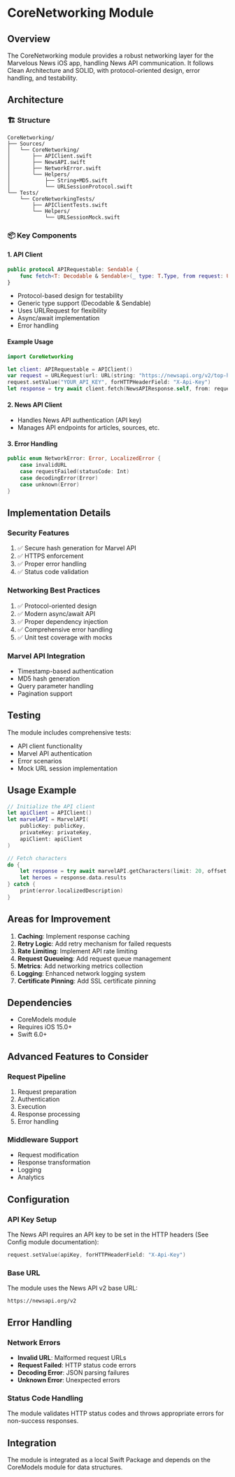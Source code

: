 # CoreNetworking Module

## Overview
The CoreNetworking module provides a robust networking layer for the Marvelous News iOS app, handling News API communication. It follows Clean Architecture and SOLID, with protocol-oriented design, error handling, and testability.

## Architecture


### 🏗 Structure
```
CoreNetworking/
├── Sources/
│   └── CoreNetworking/
│       ├── APIClient.swift
│       ├── NewsAPI.swift
│       ├── NetworkError.swift
│       └── Helpers/
│           ├── String+MD5.swift
│           └── URLSessionProtocol.swift
└── Tests/
    └── CoreNetworkingTests/
        ├── APIClientTests.swift
        └── Helpers/
            └── URLSessionMock.swift
```

### 📦 Key Components


#### 1. API Client
```swift
public protocol APIRequestable: Sendable {
    func fetch<T: Decodable & Sendable>(_ type: T.Type, from request: URLRequest) async throws -> T
}
```
- Protocol-based design for testability
- Generic type support (Decodable & Sendable)
- Uses URLRequest for flexibility
- Async/await implementation
- Error handling

#### Example Usage
```swift
import CoreNetworking

let client: APIRequestable = APIClient()
var request = URLRequest(url: URL(string: "https://newsapi.org/v2/top-headlines")!)
request.setValue("YOUR_API_KEY", forHTTPHeaderField: "X-Api-Key")
let response = try await client.fetch(NewsAPIResponse.self, from: request)
```


#### 2. News API Client
- Handles News API authentication (API key)
- Manages API endpoints for articles, sources, etc.

#### 3. Error Handling
```swift
public enum NetworkError: Error, LocalizedError {
    case invalidURL
    case requestFailed(statusCode: Int)
    case decodingError(Error)
    case unknown(Error)
}
```

## Implementation Details

### Security Features
1. ✅ Secure hash generation for Marvel API
2. ✅ HTTPS enforcement
3. ✅ Proper error handling
4. ✅ Status code validation

### Networking Best Practices
1. ✅ Protocol-oriented design
2. ✅ Modern async/await API
3. ✅ Proper dependency injection
4. ✅ Comprehensive error handling
5. ✅ Unit test coverage with mocks

### Marvel API Integration
- Timestamp-based authentication
- MD5 hash generation
- Query parameter handling
- Pagination support

## Testing

The module includes comprehensive tests:
- API client functionality
- Marvel API authentication
- Error scenarios
- Mock URL session implementation

## Usage Example

```swift
// Initialize the API client
let apiClient = APIClient()
let marvelAPI = MarvelAPI(
    publicKey: publicKey,
    privateKey: privateKey,
    apiClient: apiClient
)

// Fetch characters
do {
    let response = try await marvelAPI.getCharacters(limit: 20, offset: 0)
    let heroes = response.data.results
} catch {
    print(error.localizedDescription)
}
```

## Areas for Improvement

1. **Caching**: Implement response caching
2. **Retry Logic**: Add retry mechanism for failed requests
3. **Rate Limiting**: Implement API rate limiting
4. **Request Queueing**: Add request queue management
5. **Metrics**: Add networking metrics collection
6. **Logging**: Enhanced network logging system
7. **Certificate Pinning**: Add SSL certificate pinning

## Dependencies
- CoreModels module
- Requires iOS 15.0+
- Swift 6.0+

## Advanced Features to Consider

### Request Pipeline
1. Request preparation
2. Authentication
3. Execution
4. Response processing
5. Error handling

### Middleware Support
- Request modification
- Response transformation
- Logging
- Analytics

## Configuration

### API Key Setup
The News API requires an API key to be set in the HTTP headers (See Config module documentation):
```swift
request.setValue(apiKey, forHTTPHeaderField: "X-Api-Key")
```

### Base URL
The module uses the News API v2 base URL:
```
https://newsapi.org/v2
```

## Error Handling

### Network Errors
- **Invalid URL**: Malformed request URLs
- **Request Failed**: HTTP status code errors
- **Decoding Error**: JSON parsing failures
- **Unknown Error**: Unexpected errors

### Status Code Handling
The module validates HTTP status codes and throws appropriate errors for non-success responses.

## Integration
The module is integrated as a local Swift Package and depends on the CoreModels module for data structures.

